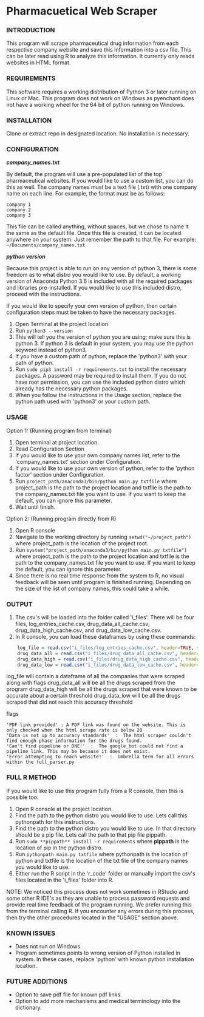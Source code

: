 # Pharmacuetical Web Scraper

### INTRODUCTION
This program will scrape pharmaceutical drug information from each respective company website and save this information into a csv file. This can be later read using R to analyze this information. It currently only reads websites in HTML format.


### REQUIREMENTS
This software requires a working distribution of Python 3 or later running on Linux or Mac. This program does not work on Windows as pyenchant does not have a working wheel for the 64 bit of python running on Windows. 


### INSTALLATION
Clone or extract repo in designated location. No installation is necessary.


### CONFIGURATION

**_company_names.txt_**

By default, the program will use a pre-populated list of the top pharmaceutical websites. If you would like to use a custom list, you can do this as well. The company names must be a text file (.txt) with one company name on each line. For example, the format must be as follows:
```
company 1
company 2
company 3
```
This file can be called anything, without spaces, but we chose to name it the same as the default file. Once this file is created, it can be located anywhere on your system. Just remember the path to that file. For example: `~/Documents/company_names.txt`


**_python version_**

Because this project is able to run on any version of python 3, there is some freedom as to what distro you would like to use. By default, a working version of Anaconda Python 3.6 is included with all the required packages and libraries pre-installed. If you would like to use this included distro, proceed with the instructions.

If you would like to specify your own version of python, then certain configuration steps must be taken to have the necessary packages. 
1. Open Terminal at the project location
2. Run `python3 --version`
3. This will tell you the version of python you are using; make sure this is python 3. If python 3 is default in your system, you may use the python keyword instead of python3.
4. If you have a custom path of python, replace the 'python3' with your path of python. 
5. Run `sudo pip3 install -r requirements.txt` to install the necessary packages. A password may be required to install them. If you do not have root permission, you can use the included python distro which already has the necessary python packages. 
6. When you follow the instructions in the Usage section, replace the python path used with 'python3' or your custom path.


### USAGE
Option 1: (Running program from terminal)
1. Open terminal at project location.
2. Read Configuration Section
3. If you would like to use your own company names list, refer to the 'company_names.txt' section under Configuration.
4. If you would like to use your own version of python, refer to the 'python factor' section under Configuration.
5. Run `project_path/anaconda3/bin/python main.py txtfile` where project\_path is the path to the project location and txtfile is the path to the company\_names.txt file you want to use. If you want to keep the default, you can ignore this parameter.
6. Wait until finish. 

Option 2: (Running program directly from R)
1. Open R console
2. Navigate to the working directory by running `setwd("~/project_path")` where project_path is the location of the project root.
3. Run `system("project_path/anaconda3/bin/python main.py txtfile")` where project_path is the path to the project location and txtfile is the path to the company\_names.txt file you want to use. If you want to keep the default, you can ignore this parameter.
4. Since there is no real time response from the system to R, no visual feedback will be seen until program is finished running. Depending on the size of the list of company names, this could take a while. 


### OUTPUT
1. The csv's will be loaded into the folder called 'i_files'. There will be four files, log\_entries\_cache.csv, drug\_data\_all\_cache.csv, drug\_data\_high\_cache.csv, and drug\_data\_low\_cache.csv.
2. In R console, you can load these dataframes by using these commands:
```R
    log_file = read.csv("i_files/log_entries_cache.csv", header=TRUE, sep="\t", stringsAsFactors = FALSE)
    drug_data_all = read.csv("i_files/drug_data_all_cache.csv", header=TRUE, sep="\t", stringsAsFactors = FALSE)
    drug_data_high = read.csv("i_files/drug_data_high_cache.csv", header=TRUE, sep="\t", stringsAsFactors = FALSE)
    drug_data_low = read.csv("i_files/drug_data_low_cache.csv", header=TRUE, sep="\t", stringsAsFactors = FALSE)
```
log_file will contain a dataframe of all the companies that were scraped along with flags
drug_data_all will be all the drugs scraped from the program
drug_data_high will be all the drugs scraped that were known to be accurate about a certain threshold
drug_data_low will be all the drugs scraped that did not reach this accuracy threshold

flags
```
'PDF link provided' : A PDF link was found on the website. This is only checked when the html scrape rate is below 20
'Data is not up to accuracy standards'  :  The html scraper couldn't find enough phase information for the drugs found.
'Can't find pipeline or DNE!'  :  The google_bot could not find a pipeline link. This may be because it does not exist.
'Error attempting to reach website!'  :  Umbrella term for all errors within the full_parser.py
```
### FULL R METHOD
If you would like to use this program fully from a R console, then this is possible too. 
1. Open R console at the project location. 
2. Find the path to the python distro you would like to use. Lets call this pythonpath for this instructions.
3. Find the path to the python distro you would like to use. In that directory should be a pip file. Lets call the path to that pip file pippath.
3. Run `sudo **pippath** install -r requirements` where **pippath** is the location of pip in the python distro.
4. Run `pythonpath main.py txtfile` where pythonpath is the location of python and txtfile is the location of the txt file of the company names you would like to use.
5. Either run the R script in the 'r_code' folder or manually import the csv's files located in the 'i_files' folder into R. 

NOTE: We noticed this process does not work sometimes in RStudio and some other R IDE's as they are unable to process password requests and provide real time feedback of the program running. We prefer running this from the terminal calling R. If you encounter any errors during this process, then try the other procedures located in the "USAGE" section above. 


### KNOWN ISSUES
* Does not run on Windows
* Program sometimes points to wrong version of Python installed in system. In these cases, replace 'python' with known python installation location.

### FUTURE ADDITIONS
* Option to save pdf file for known pdf links.
* Option to add more mechanisms and medical terminology into the dictionary.

